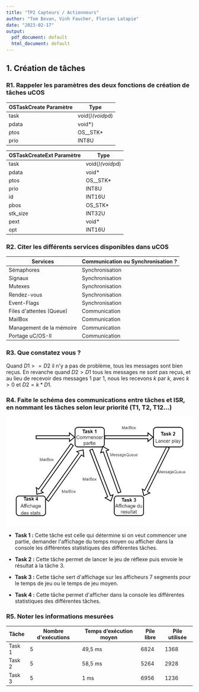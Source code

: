 ```yaml
---
title: "TP2 Capteurs / Actionneurs"
author: "Tom Bevan, Vinh Faucher, Florian Latapie"
date: "2023-02-17"
output:
  pdf_document: default
  html_document: default
---
```


## 1. Création de tâches

### R1. Rappeler les paramètres des deux fonctions de création de tâches uCOS

| OSTaskCreate Paramètre | Type             |
|------------------------|------------------|
| task                   | void(*)(void*pd) |
| pdata                  | void*)           |
| ptos                   | OS__STK*         |
| prio                   | INT8U            |

| OSTaskCreateExt Paramètre | Type             |
|---------------------------|------------------|
| task                      | void(*)(void*pd) |
| pdata                     | void*            |
| ptos                      | OS__STK*         |
| prio                      | INT8U            |
| id                        | INT16U           |
| pbos                      | OS_STK*          |
| stk_size                  | INT32U           |
| pext                      | void*            |
| opt                       | INT16U           |

### R2. Citer les différents services disponibles dans uCOS

| Services                 | Communication ou Synchronisation ? |
|--------------------------|------------------------------------|
| Sémaphores               | Synchronisation                    |
| Signaux                  | Synchronisation                    |
| Mutexes                  | Synchronisation                    |
| Rendez-vous              | Synchronisation                    |
| Event-Flags              | Synchronisation                    |
| Files d'attentes (Queue) | Communication                      |
| MailBox                  | Communication                      |
| Management de la mémoire | Communication                      |
| Portage uC/OS-II         | Communication                      |

### R3. Que constatez vous ?

Quand $D1 >= D2$ il n'y a pas de problème, tous les messages sont bien reçus. En revanche quand $D2 > D1$ tous les
messages ne sont pas reçus, et au lieu de recevoir des messages $1$ par $1$, nous les recevons $k$ par $k$, avec $k > 0$
et $D2 = k * D1$.

### R4. Faite le schéma des communications entre tâches et ISR, en nommant les tâches selon leur priorité (T1, T2, T12…)

![Diagramme représentant les communications entre les différentes tasks](./TP2.drawio.png)

- **Task 1 :** Cette tâche est celle qui détermine si on veut commencer une partie, demander l'affichage du temps moyen
  ou afficher dans la console les différentes statistiques des différentes tâches.

- **Task 2 :** Cette tâche permet de lancer le jeu de réflexe puis envoie le résultat à la tâche 3.

- **Task 3 :** Cette tâche sert d'affichage sur les afficheurs 7 segments pour le temps de jeu ou le temps de jeu moyen.

- **Task 4 :** Cette tâche permet d'afficher dans la console les différentes statistiques des différentes tâches.

### R5. Noter les informations mesurées

| Tâche  | Nombre d'exécutions | Temps d’exécution moyen | Pile libre | Pile utilisée |
|--------|---------------------|-------------------------|------------|---------------|
| Task 1 | 5                   | 49,5 ms                 | 6824       | 1368          |
| Task 2 | 5                   | 58,5 ms                 | 5264       | 2928          |
| Task 3 | 5                   | 1 ms                    | 6956       | 1236          |
